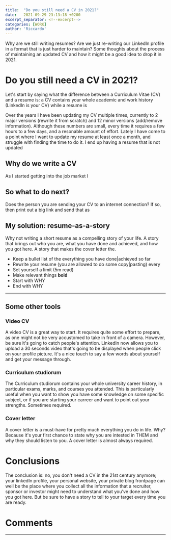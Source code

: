 ```yaml
---
title:  "Do you still need a CV in 2021?"
date:   2021-09-29 23:13:18 +0200
excerpt_separator: <!--excerpt-->
categories: [WORK]
author: 'Riccardo'
---
```

Why are we still writing resumes? Are we just re-writing our LinkedIn profile in a format that is just harder to maintain? Some thoughts about the process of maintaining an updated CV and how it might be a good idea to drop it in 2021.
<!--excerpt-->

# Do you still need a CV in 2021?

Let's start by saying what the difference between a Curriculum Vitae (CV) and a resume is: a CV contains your whole academic and work history (LinkedIn is your CV) while a resume is 

Over the years I have been updating my CV multiple times, currently to 2 major versions (rewrite it from scratch) and 12 minor versions (add/remove information). Although these numbers are small, every time it requires a few hours to a few days, and a resonable amount of effort. Lately I have come to a point where I want to update my resume at least once a month, and struggle with finding the time to do it. I end up having a resume that is not updated


## Why do we write a CV
As I started getting into the job market I 


## So what to do next? 
Does the person you are sending your CV to an internet connection? If so, then print out a big link and send that as

## My solution: resume-as-a-story
Why not writing a short resume as a compelling story of your life. A story that brings out who you are, what you have done and achieved, and how you got here. A story that makes the cover letter the.

+ Keep a bullet list of the everything you have done|achieved so far
+ Rewrite your resume (you are allowed to do some copy|pasting) every 
+ Set yourself a limit (5m read)
+ Make relevant things **bold**
+ Start with WHY
+ End with WHY

---

## Some other tools

### Video CV
A video CV is a great way to start. It requires quite some effort to prepare, as one might not be very accustomed to take in front of a camera. However, be sure it's going to catch people's attention. LinkedIn now allows you to upload a 30 seconds video that's going to be displayed when people click on your profile picture. It's a nice touch to say a few words about yourself and get your message through.

### Curriculum studiorum
The Curriculum studiorum contains your whole university career history, in particular exams, marks, and courses you attended. This is particularly useful when you want to show you have some knowledge on some specific subject, or if you are starting your carreer and want to point out your strengths. Sometimes required.

### Cover letter
A cover letter is a must-have for pretty much everything you do in life. Why? Because it's your first chance to state why you are intested in THEM and why they should listen to you. A cover letter is almost always required.

# Conclusions
The conclusion is: no, you don't need a CV in the 21st century anymore; your linkedIn profile, your personal website, your private blog frontpage can well be the place where you collect all the information that a recruiter, sponsor or investor might need to understand what you've done and how you got here. But be sure to have a story to tell to your target every time you are ready.

<!--Please add your comments below

Use the following template:
# Copy from the next line
### username
---
# until here

-->
# Comments
---
